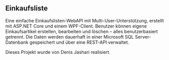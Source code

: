 ## Einkaufsliste

Eine einfache Einkaufslisten-WebAPI mit Multi-User-Unterstützung, erstellt mit ASP.NET Core und einem WPF-Client.
Benutzer können eigene Einkaufsartikel erstellen, bearbeiten und löschen – alles benutzerbasiert getrennt.
Die Daten werden dauerhaft in einer Microsoft SQL Server-Datenbank gespeichert und über eine REST-API verwaltet.

Dieses Projekt wurde von Denis Jashari realisiert.
